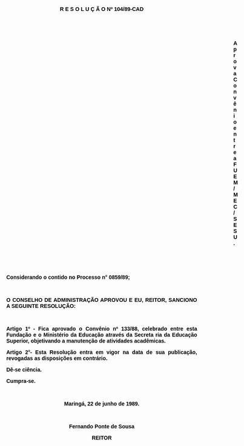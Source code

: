 <BODY TEXT="#000000">

<B><FONT FACE="Arial"><P ALIGN="CENTER">R E S O L U &Ccedil; &Atilde; O  Nº 104/89-CAD</P>
<P ALIGN="CENTER"></P>
<P ALIGN="CENTER">&nbsp;</P>
<P ALIGN="CENTER">&nbsp;</P><DIR>
<DIR>
<DIR>
<DIR>
<DIR>
<DIR>
<DIR>
<DIR>
<DIR>
<DIR>
<DIR>
<DIR>
<DIR>
<DIR>
<DIR>

<P ALIGN="JUSTIFY">Aprova Conv&ecirc;nio entre a FUEM/MEC/ SESU.</P>
<P ALIGN="JUSTIFY"></P>
<P ALIGN="JUSTIFY">&nbsp;</P>
</B><P ALIGN="JUSTIFY">&nbsp;</P></DIR>
</DIR>
</DIR>
</DIR>
</DIR>
</DIR>
</DIR>
</DIR>
</DIR>
</DIR>
</DIR>
</DIR>
</DIR>
</DIR>
</DIR>

<P ALIGN="JUSTIFY">Considerando o contido no Processo n° 0859/89;</P>
<P ALIGN="JUSTIFY"></P>
<P ALIGN="JUSTIFY">&nbsp;</P>
<B><P ALIGN="JUSTIFY">O CONSELHO DE ADMINISTRA&Ccedil;&Atilde;O APROVOU E EU, REITOR, SANCIONO A SEGUINTE RESOLU&Ccedil;&Atilde;O:</P>
</B><P ALIGN="JUSTIFY"></P>
<P ALIGN="JUSTIFY">&nbsp;</P>
<P ALIGN="JUSTIFY">Artigo 1º - Fica aprovado o Conv&ecirc;nio nº 133/88, celebrado entre esta Funda&ccedil;&atilde;o e o Minist&eacute;rio da Educa&ccedil;&atilde;o atrav&eacute;s da Secreta ria da Educa&ccedil;&atilde;o Superior, objetivando a manuten&ccedil;&atilde;o de atividades acad&ecirc;micas.</P>
<P ALIGN="JUSTIFY">Artigo 2°-  Esta Resolu&ccedil;&atilde;o entra em vigor na data de sua publica&ccedil;&atilde;o, revogadas as disposi&ccedil;&otilde;es em contr&aacute;rio. </P>
<P ALIGN="JUSTIFY">D&ecirc;-se ci&ecirc;ncia. </P>
<P ALIGN="JUSTIFY">Cumpra-se.</P>
<P ALIGN="JUSTIFY"></P>
<P ALIGN="JUSTIFY">&nbsp;</P>
<P ALIGN="CENTER">Maring&aacute;, 22 de junho de 1989.</P>
<P ALIGN="CENTER"></P>
<P ALIGN="CENTER">&nbsp;</P>
<P ALIGN="CENTER">Fernando Ponte de Sousa</P>
<P ALIGN="CENTER">REITOR</P></FONT></BODY>
